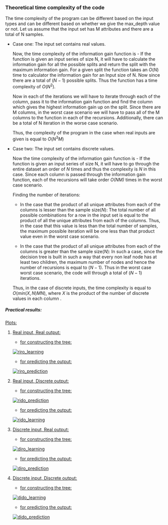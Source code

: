 
<h3> Theoretical time complexity of the code </h3> 
The time complexity of the program can be different based on the input types and can be different based on whether we give the max_depth value or not. Let us assume that the input set has M attributes and there are a total of N samples. 

- Case one: The input set contains real values. 

	Now, the time complexity of the information gain function is - 
	If the function is given an input series of size N, it will have to calculate the information
	gain for all the possible splits and return the split with the maximum information gain.
	For a given split the function takes an $O(N)$ time to calculator the information gain for an 
	Input size of N. Now since there are a total of $(N-1)$ possible splits. Thus the function 
	has a time complexity of $O(N^2)$.

	Now in each of the iterations we will have to iterate through each of the column, pass it 
	to the information gain function and find the column which gives the highest information gain up on the split. Since there are M columns, in the worst case
	scenario we will have to pass all of the M columns to the function in each of the recursions. Additionally, there can be a total of N iteration in the worse
	case scenario. 

	Thus, the complexity of the program in the case when real inputs are given is equal to $O(N^3M)$

- Case two: The input set contains discrete values.

	Now the time complexity of the information gain function is - 
	If the function is given an input series of size N, it will have to go through the entire dataset an order of $N$ times and thus the complexity is $N$ in this
	case. Since each column is passed through the information gain function, each of the recursions will take order *O(NM)* times in the worst case scenario. 

	Finding  the number of iterations: 

	- In the case that the product of all unique attributes from each of the columns is lesser than the sample size($N$):
		The total number of all possible combinations for a row in the input set is equal to the product of all the unique attributes from each of the columns.
		Thus, in the case that this value is less than the total number of samples, the maximum possible iteration will be one less than that product value
		even in the worst case scenario. 

	- In the case that the product of all unique attributes from each of the columns is greater than the sample size($N$):
	In such a case, since the decision tree is built in such a way that every non leaf node has at least two children, the maximum number of nodes and hence the
	number of recursions is equal to $(N-1)$. Thus in the worst case worst case scenario, the code will through a total of $(N-1)$ iterations. 

	Thus, in the case of discrete inputs, the time complexity is equal to $O(min(X,N)MN)$, where $X$ is the product of the number of discrete values in each column
	. 
<h5> Practical results: </h5> 

<u>Plots:<u/> 
1. Real input, Real output:
	- for constructing the tree: 
	
	![riro_learning](https://user-images.githubusercontent.com/76052389/214154535-53a90916-c86d-454a-9bcc-07de5e930788.jpg)
	
	- for predicting the output: 
	
	![riro_prediction](https://user-images.githubusercontent.com/76052389/214154577-91479702-598a-434d-a881-e87ace20083e.jpg)
	
2. Real input, Discrete output:
	- for constructing the tree: 
	
	![rido_prediction](https://user-images.githubusercontent.com/76052389/214154656-d2cf9457-a633-42f8-82e5-17272c4e28ff.jpg)
	
	- for predicting the output: 
	
	![rido_learning](https://user-images.githubusercontent.com/76052389/214154735-9351da6d-fb7f-483b-aabf-2401e3eab288.jpg)
	
3. Discrete input, Real output:
	- for constructing the tree:
	
	![diro_learning](https://user-images.githubusercontent.com/76052389/214154852-5d3bc404-68e3-4da0-a062-83c79f442c47.jpg)
	
	- for predicting the output:
	
	![diro_prediction](https://user-images.githubusercontent.com/76052389/214155340-cf38feab-cd03-48df-8c6f-ad7c4854c68d.jpg)
	
4. Discrete input, Discrete output:
	- for constructing the tree: 
	
	![dido_learning](https://user-images.githubusercontent.com/76052389/214154923-a3701961-4fa5-4207-90ee-e3578eb2d6af.jpg)
	
	- for predicting the output: 
	
	![dido_prediction](https://user-images.githubusercontent.com/76052389/214154941-ec8bbb3a-edcb-42e1-b413-a47acad0889d.jpg)

	
